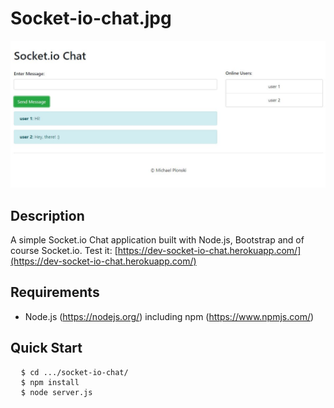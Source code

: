 # Socket-io-chat.jpg

![alt text](https://raw.githubusercontent.com/MPlonski87/socket-io-chat/master/socket-io-chat.jpg)

## Description
A simple Socket.io Chat application built with Node.js, Bootstrap and of course Socket.io. Test it: [https://dev-socket-io-chat.herokuapp.com/](https://dev-socket-io-chat.herokuapp.com/)

## Requirements
- Node.js (https://nodejs.org/) including npm (https://www.npmjs.com/)

## Quick Start
<pre>
  <code>$ cd .../socket-io-chat/</code>
  <code>$ npm install</code>
  <code>$ node server.js</code>
</pre>

